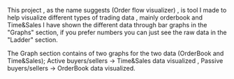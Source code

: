 This project , as the name suggests (Order flow visualizer) , is tool I made to help visualize different types of trading data , mainly orderbook and Time&Sales
I have shown the different data through bar graphs in the "Graphs" section, if you prefer numbers you can just see the raw data in the "Ladder" section. 

The Graph section contains of two graphs for the two data (OrderBook and Time&Sales);
Active buyers/sellers -> Time&Sales data visualized , 
Passive buyers/sellers -> OrderBook data visualized.

